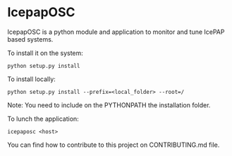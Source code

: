 # IcepapOSC

IcepapOSC is a python module and application to monitor and tune IcePAP based systems.

To install it on the system: 

    python setup.py install

To install locally:

    python setup.py install --prefix=<local_folder> --root=/
    
Note: You need to include on the PYTHONPATH the installation folder.

 
To lunch the application:

    icepaposc <host>


You can find how to contribute to this project on CONTRIBUTING.md file.
